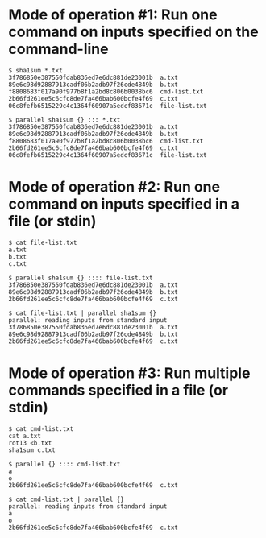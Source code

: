 # Mode of operation #1: Run one command on inputs specified on the command-line

```
$ sha1sum *.txt
3f786850e387550fdab836ed7e6dc881de23001b  a.txt
89e6c98d92887913cadf06b2adb97f26cde4849b  b.txt
f8808683f017a90f977b8f1a2bd8c806b0038bc6  cmd-list.txt
2b66fd261ee5c6cfc8de7fa466bab600bcfe4f69  c.txt
06c8fefb6515229c4c1364f60907a5edcf83671c  file-list.txt

$ parallel sha1sum {} ::: *.txt
3f786850e387550fdab836ed7e6dc881de23001b  a.txt
89e6c98d92887913cadf06b2adb97f26cde4849b  b.txt
f8808683f017a90f977b8f1a2bd8c806b0038bc6  cmd-list.txt
2b66fd261ee5c6cfc8de7fa466bab600bcfe4f69  c.txt
06c8fefb6515229c4c1364f60907a5edcf83671c  file-list.txt
```

# Mode of operation #2: Run one command on inputs specified in a file (or stdin)

```
$ cat file-list.txt
a.txt
b.txt
c.txt

$ parallel sha1sum {} :::: file-list.txt
3f786850e387550fdab836ed7e6dc881de23001b  a.txt
89e6c98d92887913cadf06b2adb97f26cde4849b  b.txt
2b66fd261ee5c6cfc8de7fa466bab600bcfe4f69  c.txt

$ cat file-list.txt | parallel sha1sum {}
parallel: reading inputs from standard input
3f786850e387550fdab836ed7e6dc881de23001b  a.txt
89e6c98d92887913cadf06b2adb97f26cde4849b  b.txt
2b66fd261ee5c6cfc8de7fa466bab600bcfe4f69  c.txt
```

# Mode of operation #3: Run multiple commands specified in a file (or stdin)

```
$ cat cmd-list.txt
cat a.txt
rot13 <b.txt
sha1sum c.txt

$ parallel {} :::: cmd-list.txt
a
o
2b66fd261ee5c6cfc8de7fa466bab600bcfe4f69  c.txt

$ cat cmd-list.txt | parallel {}
parallel: reading inputs from standard input
a
o
2b66fd261ee5c6cfc8de7fa466bab600bcfe4f69  c.txt
```
